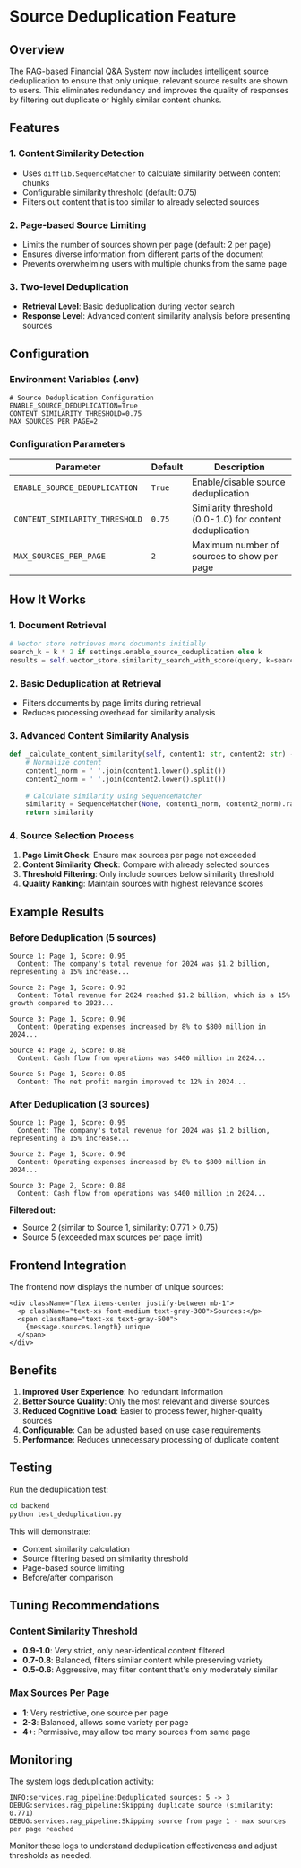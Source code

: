 # Source Deduplication Feature

## Overview

The RAG-based Financial Q&A System now includes intelligent source deduplication to ensure that only unique, relevant source results are shown to users. This eliminates redundancy and improves the quality of responses by filtering out duplicate or highly similar content chunks.

## Features

### 1. Content Similarity Detection
- Uses `difflib.SequenceMatcher` to calculate similarity between content chunks
- Configurable similarity threshold (default: 0.75)
- Filters out content that is too similar to already selected sources

### 2. Page-based Source Limiting
- Limits the number of sources shown per page (default: 2 per page)
- Ensures diverse information from different parts of the document
- Prevents overwhelming users with multiple chunks from the same page

### 3. Two-level Deduplication
- **Retrieval Level**: Basic deduplication during vector search
- **Response Level**: Advanced content similarity analysis before presenting sources

## Configuration

### Environment Variables (.env)

```env
# Source Deduplication Configuration
ENABLE_SOURCE_DEDUPLICATION=True
CONTENT_SIMILARITY_THRESHOLD=0.75
MAX_SOURCES_PER_PAGE=2
```

### Configuration Parameters

| Parameter | Default | Description |
|-----------|---------|-------------|
| `ENABLE_SOURCE_DEDUPLICATION` | `True` | Enable/disable source deduplication |
| `CONTENT_SIMILARITY_THRESHOLD` | `0.75` | Similarity threshold (0.0-1.0) for content deduplication |
| `MAX_SOURCES_PER_PAGE` | `2` | Maximum number of sources to show per page |

## How It Works

### 1. Document Retrieval
```python
# Vector store retrieves more documents initially
search_k = k * 2 if settings.enable_source_deduplication else k
results = self.vector_store.similarity_search_with_score(query, k=search_k)
```

### 2. Basic Deduplication at Retrieval
- Filters documents by page limits during retrieval
- Reduces processing overhead for similarity analysis

### 3. Advanced Content Similarity Analysis
```python
def _calculate_content_similarity(self, content1: str, content2: str) -> float:
    # Normalize content
    content1_norm = ' '.join(content1.lower().split())
    content2_norm = ' '.join(content2.lower().split())
    
    # Calculate similarity using SequenceMatcher
    similarity = SequenceMatcher(None, content1_norm, content2_norm).ratio()
    return similarity
```

### 4. Source Selection Process
1. **Page Limit Check**: Ensure max sources per page not exceeded
2. **Content Similarity Check**: Compare with already selected sources
3. **Threshold Filtering**: Only include sources below similarity threshold
4. **Quality Ranking**: Maintain sources with highest relevance scores

## Example Results

### Before Deduplication (5 sources)
```
Source 1: Page 1, Score: 0.95
  Content: The company's total revenue for 2024 was $1.2 billion, representing a 15% increase...

Source 2: Page 1, Score: 0.93
  Content: Total revenue for 2024 reached $1.2 billion, which is a 15% growth compared to 2023...

Source 3: Page 1, Score: 0.90
  Content: Operating expenses increased by 8% to $800 million in 2024...

Source 4: Page 2, Score: 0.88
  Content: Cash flow from operations was $400 million in 2024...

Source 5: Page 1, Score: 0.85
  Content: The net profit margin improved to 12% in 2024...
```

### After Deduplication (3 sources)
```
Source 1: Page 1, Score: 0.95
  Content: The company's total revenue for 2024 was $1.2 billion, representing a 15% increase...

Source 2: Page 1, Score: 0.90
  Content: Operating expenses increased by 8% to $800 million in 2024...

Source 3: Page 2, Score: 0.88
  Content: Cash flow from operations was $400 million in 2024...
```

**Filtered out:**
- Source 2 (similar to Source 1, similarity: 0.771 > 0.75)
- Source 5 (exceeded max sources per page limit)

## Frontend Integration

The frontend now displays the number of unique sources:

```tsx
<div className="flex items-center justify-between mb-1">
  <p className="text-xs font-medium text-gray-300">Sources:</p>
  <span className="text-xs text-gray-500">
    {message.sources.length} unique
  </span>
</div>
```

## Benefits

1. **Improved User Experience**: No redundant information
2. **Better Source Quality**: Only the most relevant and diverse sources
3. **Reduced Cognitive Load**: Easier to process fewer, higher-quality sources
4. **Configurable**: Can be adjusted based on use case requirements
5. **Performance**: Reduces unnecessary processing of duplicate content

## Testing

Run the deduplication test:

```bash
cd backend
python test_deduplication.py
```

This will demonstrate:
- Content similarity calculation
- Source filtering based on similarity threshold
- Page-based source limiting
- Before/after comparison

## Tuning Recommendations

### Content Similarity Threshold
- **0.9-1.0**: Very strict, only near-identical content filtered
- **0.7-0.8**: Balanced, filters similar content while preserving variety
- **0.5-0.6**: Aggressive, may filter content that's only moderately similar

### Max Sources Per Page
- **1**: Very restrictive, one source per page
- **2-3**: Balanced, allows some variety per page
- **4+**: Permissive, may allow too many sources from same page

## Monitoring

The system logs deduplication activity:

```
INFO:services.rag_pipeline:Deduplicated sources: 5 -> 3
DEBUG:services.rag_pipeline:Skipping duplicate source (similarity: 0.771)
DEBUG:services.rag_pipeline:Skipping source from page 1 - max sources per page reached
```

Monitor these logs to understand deduplication effectiveness and adjust thresholds as needed.

